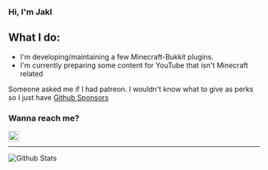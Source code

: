 ### Hi, I'm Jakl

## What I do:
- I'm developing/maintaining a few Minecraft-Bukkit plugins.
- I'm currently preparing some content for YouTube that isn't Minecraft related


Someone asked me if I had patreon.
I wouldn't know what to give as perks so I just have [Github Sponsors](https://github.com/sponsors/Jakllp/)

### Wanna reach me?

[<img align="left" alt="Discord-Logo" width="22px" src="https://img.icons8.com/fluent/48/000000/discord-new-logo.png"/>][discord]
<br />

---

<img align="left" alt="Github Stats" src="https://github-readme-stats.vercel.app/api?username=jakllp&show_icons=true&hide_border=true" />

[discord]: https://discord.gg/mF7GpK2vJU
